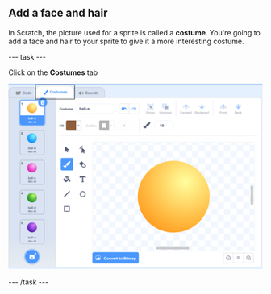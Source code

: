 ## Add a face and hair
In Scratch, the picture used for a sprite is called a __costume__. You're going to add a face and hair to your sprite to give it a more interesting costume. 

--- task ---

Click on the **Costumes** tab

![screenshot](images/balls-costumes.png)

--- /task ---


